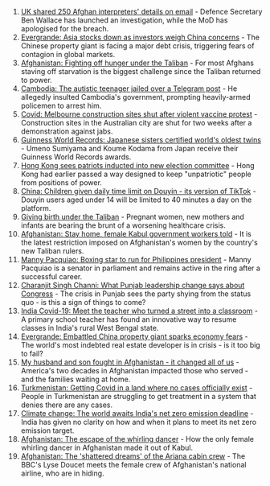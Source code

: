 1. [UK shared 250 Afghan interpreters' details on email](https://www.bbc.co.uk/news/uk-58629592?at_medium=RSS&at_campaign=KARANGA) - Defence Secretary Ben Wallace has launched an investigation, while the MoD has apologised for the breach.
2. [Evergrande: Asia stocks down as investors weigh China concerns](https://www.bbc.co.uk/news/business-58632681?at_medium=RSS&at_campaign=KARANGA) - The Chinese property giant is facing a major debt crisis, triggering fears of contagion in global markets.
3. [Afghanistan: Fighting off hunger under the Taliban](https://www.bbc.co.uk/news/world-asia-58624998?at_medium=RSS&at_campaign=KARANGA) - For most Afghans staving off starvation is the biggest challenge since the Taliban returned to power.
4. [Cambodia: The autistic teenager jailed over a Telegram post](https://www.bbc.co.uk/news/world-asia-58588022?at_medium=RSS&at_campaign=KARANGA) - He allegedly insulted Cambodia's government, prompting heavily-armed policemen to arrest him.
5. [Covid: Melbourne construction sites shut after violent vaccine protest](https://www.bbc.co.uk/news/world-australia-58628629?at_medium=RSS&at_campaign=KARANGA) - Construction sites in the Australian city are shut for two weeks after a demonstration against jabs.
6. [Guinness World Records: Japanese sisters certified world's oldest twins](https://www.bbc.co.uk/news/world-asia-58630489?at_medium=RSS&at_campaign=KARANGA) - Umeno Sumiyama and Koume Kodama from Japan receive their Guinness World Records awards.
7. [Hong Kong sees patriots inducted into new election committee](https://www.bbc.co.uk/news/world-asia-china-58621058?at_medium=RSS&at_campaign=KARANGA) - Hong Kong had earlier passed a way designed to keep "unpatriotic" people from positions of power.
8. [China: Children given daily time limit on Douyin - its version of TikTok](https://www.bbc.co.uk/news/technology-58625934?at_medium=RSS&at_campaign=KARANGA) - Douyin users aged under 14 will be limited to 40 minutes a day on the platform.
9. [Giving birth under the Taliban](https://www.bbc.co.uk/news/world-asia-58585323?at_medium=RSS&at_campaign=KARANGA) - Pregnant women, new mothers and infants are bearing the brunt of a worsening healthcare crisis.
10. [Afghanistan: Stay home, female Kabul government workers told](https://www.bbc.co.uk/news/world-asia-58614113?at_medium=RSS&at_campaign=KARANGA) - It is the latest restriction imposed on Afghanistan's women by the country's new Taliban rulers.
11. [Manny Pacquiao: Boxing star to run for Philippines president](https://www.bbc.co.uk/news/world-asia-58614108?at_medium=RSS&at_campaign=KARANGA) - Manny Pacquiao is a senator in parliament and remains active in the ring after a successful career.
12. [Charanjit Singh Channi: What Punjab leadership change says about Congress](https://www.bbc.co.uk/news/world-asia-india-58580924?at_medium=RSS&at_campaign=KARANGA) - The crisis in Punjab sees the party shying from the status quo - is this a sign of things to come?
13. [India Covid-19: Meet the teacher who turned a street into a classroom](https://www.bbc.co.uk/news/world-asia-india-58593308?at_medium=RSS&at_campaign=KARANGA) - A primary school teacher has found an innovative way to resume classes in India's rural West Bengal state.
14. [Evergrande: Embattled China property giant sparks economy fears](https://www.bbc.co.uk/news/business-58579833?at_medium=RSS&at_campaign=KARANGA) - The world's most indebted real estate developer is in crisis - is it too big to fail?
15. [My husband and son fought in Afghanistan - it changed all of us](https://www.bbc.co.uk/news/world-us-canada-58603119?at_medium=RSS&at_campaign=KARANGA) - America's two decades in Afghanistan impacted those who served - and the families waiting at home.
16. [Turkmenistan: Getting Covid in a land where no cases officially exist](https://www.bbc.co.uk/news/world-asia-58583212?at_medium=RSS&at_campaign=KARANGA) - People in Turkmenistan are struggling to get treatment in a system that denies there are any cases.
17. [Climate change: The world awaits India's net zero emission deadline](https://www.bbc.co.uk/news/world-asia-india-58594216?at_medium=RSS&at_campaign=KARANGA) - India has given no clarity on how and when it plans to meet its net zero emission target.
18. [Afghanistan: The escape of the whirling dancer](https://www.bbc.co.uk/news/world-asia-58602631?at_medium=RSS&at_campaign=KARANGA) - How the only female whirling dancer in Afghanistan made it out of Kabul.
19. [Afghanistan: The 'shattered dreams' of the Ariana cabin crew](https://www.bbc.co.uk/news/world-middle-east-58599522?at_medium=RSS&at_campaign=KARANGA) - The BBC's Lyse Doucet meets the female crew of Afghanistan's national airline, who are in hiding.
